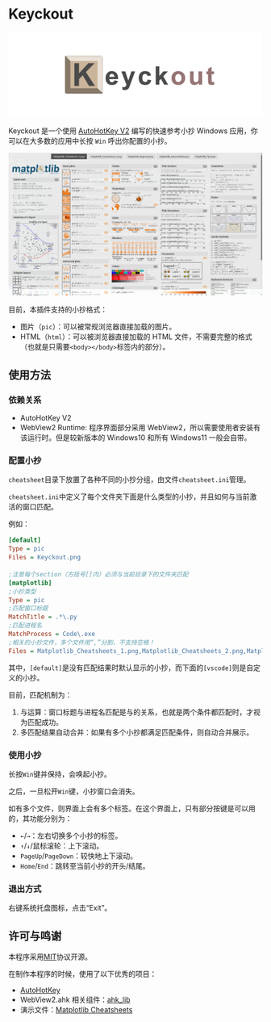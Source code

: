 # Keyckout 

 ![icon](./cheatsheet/default/Keyckout.png) 
 
 Keyckout 是一个使用 [AutoHotKey V2](https://www.autohotkey.com/) 编写的快速参考小抄 Windows 应用，你可以在大多数的应用中长按 `Win` 呼出你配置的小抄。

![Screenshot](screenshot.png)

目前，本插件支持的小抄格式：

+ 图片（`pic`）：可以被常规浏览器直接加载的图片。
+ HTML（`html`）：可以被浏览器直接加载的 HTML 文件，不需要完整的格式（也就是只需要`<body></body>`标签内的部分）。


## 使用方法

### 依赖关系

+ AutoHotKey V2
+ WebView2 Runtime: 程序界面部分采用 WebView2，所以需要使用者安装有该运行时。但是较新版本的 Windows10 和所有 Windows11 一般会自带。

### 配置小抄

`cheatsheet`目录下放置了各种不同的小抄分组，由文件`cheatsheet.ini`管理。

`cheatsheet.ini`中定义了每个文件夹下面是什么类型的小抄，并且如何与当前激活的窗口匹配。

例如：

```ini
[default]
Type = pic
Files = Keyckout.png

;注意每个section（方括号[]内）必须与当前目录下的文件夹匹配
[matplotlib]
;小抄类型
Type = pic
;匹配窗口标题
MatchTitle = .*\.py
;匹配进程名
MatchProcess = Code\.exe
;相关的小抄文件，多个文件用“,”分割，不支持空格！
Files = Matplotlib_Cheatsheets_1.png,Matplotlib_Cheatsheets_2.png,Matplotlib_Beginner.png,Matplotlib_Intermediate.png,Matplotlib_Tips.png
```

其中，`[default]`是没有匹配结果时默认显示的小抄，而下面的`[vscode]`则是自定义的小抄。

目前，匹配机制为：

1. 与运算：窗口标题与进程名匹配是与的关系，也就是两个条件都匹配时，才视为匹配成功。
2. 多匹配结果自动合并：如果有多个小抄都满足匹配条件，则自动合并展示。

### 使用小抄

长按`Win`键并保持，会唤起小抄。

之后，一旦松开`Win`键，小抄窗口会消失。

如有多个文件，则界面上会有多个标签。在这个界面上，只有部分按键是可以用的，其功能分别为：

+ `←`/`→`：左右切换多个小抄的标签。
+ `↑`/`↓`/鼠标滚轮：上下滚动。
+ `PageUp`/`PageDown`：较快地上下滚动。
+ `Home`/`End`：跳转至当前小抄的开头/结尾。

### 退出方式

右键系统托盘图标，点击“Exit”。

## 许可与鸣谢

本程序采用[MIT](https://opensource.org/licenses/MIT)协议开源。

在制作本程序的时候，使用了以下优秀的项目：

+ [AutoHotKey](https://www.autohotkey.com/)
+ WebView2.ahk 相关组件：[ahk_lib](https://github.com/thqby/ahk2_lib)
+ 演示文件：[Matplotlib Cheatsheets](https://github.com/matplotlib/cheatsheets)
